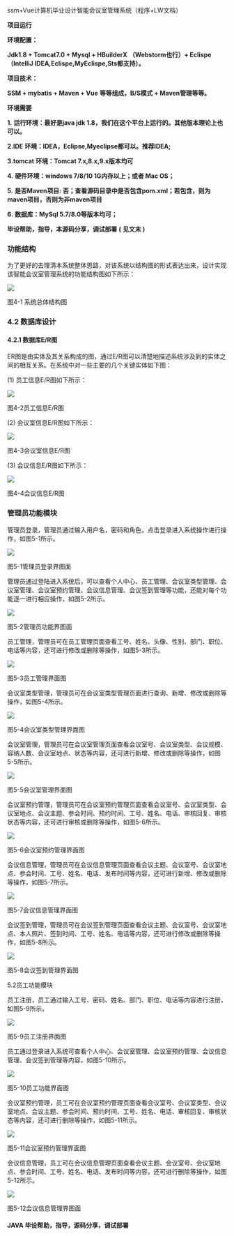 ssm+Vue计算机毕业设计智能会议室管理系统（程序+LW文档）

**项目运行**

**环境配置：**

**Jdk1.8 + Tomcat7.0 + Mysql + HBuilderX** **（Webstorm也行）+ Eclispe（IntelliJ
IDEA,Eclispe,MyEclispe,Sts都支持）。**

**项目技术：**

**SSM + mybatis + Maven + Vue** **等等组成，B/S模式 + Maven管理等等。**

**环境需要**

**1.** **运行环境：最好是java jdk 1.8，我们在这个平台上运行的。其他版本理论上也可以。**

**2.IDE** **环境：IDEA，Eclipse,Myeclipse都可以。推荐IDEA;**

**3.tomcat** **环境：Tomcat 7.x,8.x,9.x版本均可**

**4.** **硬件环境：windows 7/8/10 1G内存以上；或者 Mac OS；**

**5.** **是否Maven项目: 否；查看源码目录中是否包含pom.xml；若包含，则为maven项目，否则为非maven项目**

**6.** **数据库：MySql 5.7/8.0等版本均可；**

**毕设帮助，指导，本源码分享，调试部署** **(** **见文末** **)**

### 功能结构

为了更好的去理清本系统整体思路，对该系统以结构图的形式表达出来，设计实现该智能会议室管理系统的功能结构图如下所示：

![](./res/111337a19c3542ed94efc869ab0e17ab.png)

图4-1 系统总体结构图

### 4.2 数据库设计

####  4.2.1 数据库E/R图

ER图是由实体及其关系构成的图，通过E/R图可以清楚地描述系统涉及到的实体之间的相互关系。在系统中对一些主要的几个关键实体如下图：

(1) 员工信息E/R图如下所示：

![](./res/86c6fae3c5784172909cffc8b866dff3.png)

图4-2员工信息E/R图

(2) 会议室信息E/R图如下所示：

![](./res/4c4568bb192a4deea6704b8f7f8f4401.png)

图4-3会议室信息E/R图

(3) 会议信息E/R图如下所示：

![](./res/c4b60bf956ae46f7bea3689cd583930d.png)

图4-4会议信息E/R图

### 管理员功能模块

管理员登录，管理员通过输入用户名，密码和角色，点击登录进入系统操作进行操作，如图5-1所示。

![](./res/ca1114bc83254547ad6c574149a7ff8a.png)

图5-1管理员登录界图面

管理员通过登陆进入系统后，可以查看个人中心、员工管理、会议室类型管理、会议室管理、会议室预约管理、会议信息管理、会议签到管理等功能，还能对每个功能逐一进行相应操作，如图5-2所示。

![](./res/c1cba0d2819b4b85ad65644b8d536b19.png)

图5-2管理员功能界图面

员工管理，管理员可在员工管理页面查看工号、姓名、头像、性别、部门、职位、电话等内容，还可进行修改或删除等操作，如图5-3所示。

![](./res/a3813722b2f948458eb6acdce49bdf89.png)

图5-3员工管理界面图

会议室类型管理，管理员可在会议室类型管理页面进行查询、新增、修改或删除等操作，如图5-4所示。

![](./res/9a729df6f461412ebd9aa8d61db9f100.png)

图5-4会议室类型管理界面图

会议室管理，管理员可在会议室管理页面查看会议室号、会议室类型、会议规模、容纳人数、会议室地点、状态等内容，还可进行新增、修改或删除等操作，如图5-5所示。

![](./res/c6a4bfe915a94413b9bf40ab47594c59.png)

图5-5会议室管理界面图

会议室预约管理，管理员可在会议室预约管理页面查看会议室号、会议室类型、会议室地点、会议主题、参会时间、预约时间、工号、姓名、电话、审核回复、审核状态等内容，还可进行审核或删除等操作，如图5-6所示。

![](./res/c210c4ed93f249cd99db0b1fcc76e8d0.png)

图5-6会议室预约管理界面图

会议信息管理，管理员可在会议信息管理页面查看会议主题、会议室号、会议室地点、参会时间、工号、姓名、电话、发布时间等内容，还可进行新增、修改或删除等操作，如图5-7所示。

![](./res/33952dcbec2a4d4a82ad005ad082ee9c.png)

图5-7会议信息管理界面图

会议签到管理，管理员可在会议签到管理页面查看会议主题、会议室号、会议室地点、本人照片、签到时间、工号、姓名、电话等内容，还可进行修改或删除等操作，如图5-8所示。

![](./res/45001dbe826745fe8c3274ebf529983e.png)

图5-8会议签到管理界面图

5.2员工功能模块

员工注册，员工通过输入工号、密码、姓名、部门、职位、电话等内容进行注册，如图5-9所示。

![](./res/2e9e459c565c41b1a6d0f7bd261d1a1c.png)

图5-9员工注册界面图

员工通过登录进入系统可查看个人中心、会议室管理、会议室预约管理、会议信息管理、会议签到管理等内容，如图5-10所示。

![](./res/7378ee0b83a4400c8222a14a073dcf10.png)

图5-10员工功能界面图

会议室预约管理，员工可在会议室预约管理页面查看会议室号、会议室类型、会议室地点、会议主题、参会时间、预约时间、工号、姓名、电话、审核回复、审核状态等内容，还可进行删除等操作，如图5-11所示。

![](./res/f747fda9478d4fd0af405db1241b08eb.png)

图5-11会议室预约管理界面图

会议信息管理，员工可在会议信息管理页面查看会议主题、会议室号、会议室地点、参会时间、工号、姓名、电话、发布时间等内容，还可进行删除等操作，如图5-12所示。

![](./res/1444da8593ae4aa5a4025e52846d31ed.png)

图5-12会议信息管理界图面

#### **JAVA** **毕设帮助，指导，源码分享，调试部署**

